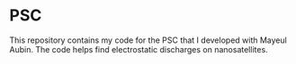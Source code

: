 # PSC
This repository contains my code for the PSC that I developed with Mayeul Aubin.
The code helps find electrostatic discharges on nanosatellites.
